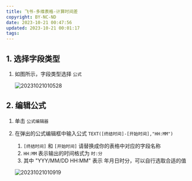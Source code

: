 ```yaml
---
title: 飞书-多维表格-计算时间差
copyright: BY-NC-ND
date: 2023-10-21 00:47:56
updated: 2023-10-21 00:01:17
tags:
---
```


## 1. 选择字段类型

1. 如图所示，字段类型选择 `公式`

    ![20231021010528](https://v01.static.cc01cc.cn/20231021010528.png)

## 2. 编辑公式

1. 单击 `公式编辑器`
2. 在弹出的公式编辑框中输入公式 `TEXT([终结时间]-[开始时间],"HH:MM")`
   1. `[终结时间]` 和 `[开始时间]` 请替换成你的表格中对应的字段名称
   2. `HH:MM` 表示输出的时间格式为 `时:分`
   3. 其中 "YYY/MM/DD HH:MM" 表示 年月日时分，可以自行选取合适的值

    ![20231021010919](https://v01.static.cc01cc.cn/20231021010919.png)

<!--
Copyright © 2023 [github.com/cc01cc](https://github.com/cc01cc)

本页面采用 [知识共享署名-非商业性使用-禁止演绎 4.0 国际许可协议](https://creativecommons.org/licenses/by-nc-nd/4.0/) 进行许可。

转载请注明原始地址：<https://cc01cc.com/>
-->
